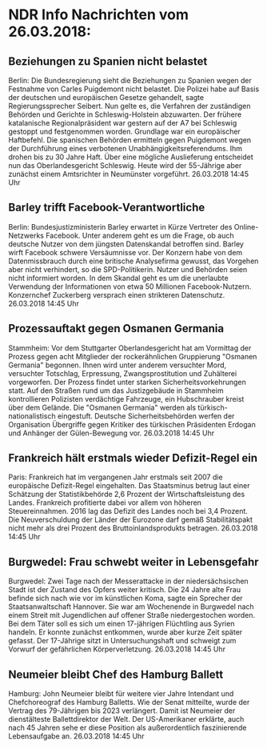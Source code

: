 # NDR Info Nachrichten vom 26.03.2018:


## Beziehungen zu Spanien nicht belastet
Berlin: Die Bundesregierung sieht die Beziehungen zu Spanien wegen der Festnahme von Carles Puigdemont nicht belastet. Die Polizei habe auf Basis der deutschen und europäischen Gesetze gehandelt, sagte Regierungssprecher Seibert. Nun gelte es, die Verfahren der zuständigen Behörden und Gerichte in Schleswig-Holstein abzuwarten. Der frühere katalanische Regionalpräsident war gestern auf der A7 bei Schleswig gestoppt und festgenommen worden. Grundlage war
ein europäischer Haftbefehl. Die spanischen Behörden ermitteln gegen Puigdemont wegen der Durchführung eines verbotenen Unabhängigkeitsreferendums. Ihm drohen bis zu 30 Jahre Haft. Über eine mögliche Auslieferung entscheidet nun das Oberlandesgericht Schleswig. Heute wird der 55-Jährige aber zunächst einem Amtsrichter in Neumünster vorgeführt. 26.03.2018 14:45 Uhr 

## Barley trifft Facebook-Verantwortliche
Berlin: Bundesjustizministerin Barley erwartet in Kürze Vertreter des Online-Netzwerks Facebook. Unter anderem geht es um die Frage, ob auch deutsche Nutzer von dem jüngsten Datenskandal betroffen sind. Barley wirft Facebook schwere Versäumnisse vor. Der Konzern habe von dem Datenmissbrauch durch eine britische Analysefirma gewusst, das Vorgehen aber nicht verhindert, so die SPD-Politikerin. Nutzer und Behörden seien nicht informiert worden. In dem Skandal geht es um die unerlaubte Verwendung der Informationen von etwa 50 Millionen Facebook-Nutzern. Konzernchef Zuckerberg versprach einen strikteren Datenschutz. 26.03.2018 14:45 Uhr 

## Prozessauftakt gegen Osmanen Germania
Stammheim: Vor dem Stuttgarter Oberlandesgericht hat am Vormittag der Prozess gegen acht Mitglieder der rockerähnlichen Gruppierung "Osmanen Germania" begonnen. Ihnen wird unter anderem versuchter Mord, versuchter Totschlag, Erpressung, Zwangsprostitution und Zuhälterei vorgeworfen. Der Prozess findet unter starken Sicherheitsvorkehrungen statt. Auf den Straßen rund um das Justizgebäude in Stammheim kontrollieren Polizisten verdächtige Fahrzeuge, ein Hubschrauber kreist über dem Gelände. Die "Osmanen Germania" werden als türkisch-nationalistisch eingestuft. Deutsche Sicherheitsbehörden werfen der Organisation Übergriffe gegen Kritiker des türkischen Präsidenten Erdogan und Anhänger der Gülen-Bewegung vor. 26.03.2018 14:45 Uhr 

## Frankreich hält erstmals wieder Defizit-Regel ein
Paris: Frankreich hat im vergangenen Jahr erstmals seit 2007 die europäische Defizit-Regel eingehalten. Das Staatsminus betrug laut einer Schätzung der Statistikbehörde 2,6 Prozent der Wirtschaftsleistung des Landes. Frankreich profitierte dabei vor allem von höheren Steuereinnahmen. 2016 lag das Defizit des Landes noch bei 3,4 Prozent. Die Neuverschuldung der Länder der Eurozone darf gemäß Stabilitätspakt nicht mehr als drei Prozent des Bruttoinlandsprodukts betragen. 26.03.2018 14:45 Uhr 

## Burgwedel: Frau schwebt weiter in Lebensgefahr
Burgwedel: Zwei Tage nach der Messerattacke in der niedersächsischen Stadt ist der Zustand des Opfers weiter kritisch. Die 24 Jahre alte Frau befinde sich nach wie vor im künstlichen Koma, sagte ein Sprecher der Staatsanwaltschaft Hannover. Sie war am Wochenende in Burgwedel nach einem Streit mit Jugendlichen auf offener Straße niedergestochen worden. Bei dem Täter soll es sich um einen 17-jährigen Flüchtling aus Syrien handeln. Er konnte zunächst entkommen, wurde aber kurze Zeit später gefasst. Der 17-Jährige sitzt in Untersuchungshaft und schweigt zum Vorwurf der gefährlichen Körperverletzung. 26.03.2018 14:45 Uhr 

## Neumeier bleibt Chef des Hamburg Ballett
Hamburg:	John Neumeier bleibt für weitere vier Jahre Intendant und Chefchoreograf des Hamburg Balletts. Wie der Senat mitteilte, wurde der Vertrag des 79-Jährigen bis 2023 verlängert. Damit ist Neumeier der dienstälteste Ballettdirektor der Welt. Der US-Amerikaner erklärte, auch nach 45 Jahren sehe er diese Position als außerordentlich faszinierende Lebensaufgabe an. 26.03.2018 14:45 Uhr 
